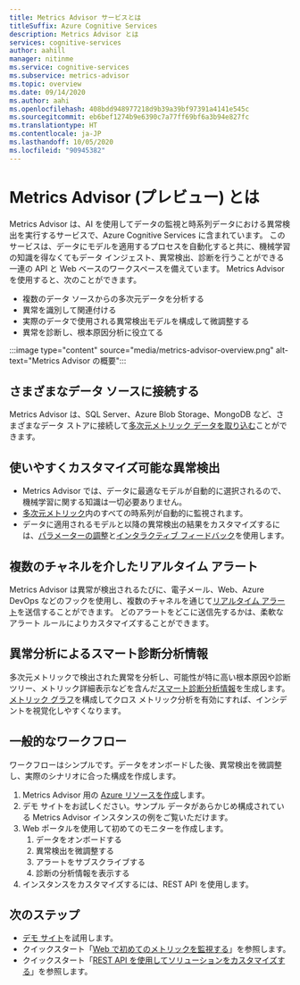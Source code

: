 ```yaml
---
title: Metrics Advisor サービスとは
titleSuffix: Azure Cognitive Services
description: Metrics Advisor とは
services: cognitive-services
author: aahill
manager: nitinme
ms.service: cognitive-services
ms.subservice: metrics-advisor
ms.topic: overview
ms.date: 09/14/2020
ms.author: aahi
ms.openlocfilehash: 408bdd948977218d9b39a39bf97391a4141e545c
ms.sourcegitcommit: eb6bef1274b9e6390c7a77ff69bf6a3b94e827fc
ms.translationtype: HT
ms.contentlocale: ja-JP
ms.lasthandoff: 10/05/2020
ms.locfileid: "90945382"
---
```

# <a name="what-is-metrics-advisor-preview"></a>Metrics Advisor (プレビュー) とは 

Metrics Advisor は、AI を使用してデータの監視と時系列データにおける異常検出を実行するサービスで、Azure Cognitive Services に含まれています。 このサービスは、データにモデルを適用するプロセスを自動化すると共に、機械学習の知識を得なくてもデータ インジェスト、異常検出、診断を行うことができる一連の API と Web ベースのワークスペースを備えています。 Metrics Advisor を使用すると、次のことができます。

* 複数のデータ ソースからの多次元データを分析する 
* 異常を識別して関連付ける
* 実際のデータで使用される異常検出モデルを構成して微調整する
* 異常を診断し、根本原因分析に役立てる 

:::image type="content" source="media/metrics-advisor-overview.png" alt-text="Metrics Advisor の概要":::

## <a name="connect-to-a-variety-of-data-sources"></a>さまざまなデータ ソースに接続する

Metrics Advisor は、SQL Server、Azure Blob Storage、MongoDB など、さまざまなデータ ストアに接続して[多次元メトリック データを取り込む](how-tos/onboard-your-data.md)ことができます。 

## <a name="easy-to-use-and-customizable-anomaly-detection"></a>使いやすくカスタマイズ可能な異常検出

* Metrics Advisor では、データに最適なモデルが自動的に選択されるので、機械学習に関する知識は一切必要ありません。 
* [多次元メトリック](glossary.md#multi-dimensional-metric)内のすべての時系列が自動的に監視されます。
* データに適用されるモデルと以降の異常検出の結果をカスタマイズするには、[パラメーターの調整](how-tos/configure-metrics.md)と[インタラクティブ フィードバック](how-tos/anomaly-feedback.md)を使用します。


## <a name="real-time-alerts-through-multiple-channels"></a>複数のチャネルを介したリアルタイム アラート

Metrics Advisor は異常が検出されるたびに、電子メール、Web、Azure DevOps などのフックを使用し、複数のチャネルを通じて[リアルタイム アラート](how-tos/alerts.md)を送信することができます。 どのアラートをどこに送信先するかは、柔軟なアラート ルールによりカスタマイズすることができます。

## <a name="smart-diagnostic-insights-by-analyzing-anomalies"></a>異常分析によるスマート診断分析情報

多次元メトリックで検出された異常を分析し、可能性が特に高い根本原因や診断ツリー、メトリック詳細表示などを含んだ[スマート診断分析情報](how-tos/diagnose-incident.md)を生成します。 [メトリック グラフ](how-tos/metrics-graph.md)を構成してクロス メトリック分析を有効にすれば、インシデントを視覚化しやすくなります。


## <a name="typical-workflow"></a>一般的なワークフロー

ワークフローはシンプルです。データをオンボードした後、異常検出を微調整し、実際のシナリオに合った構成を作成します。

1. Metrics Advisor 用の [Azure リソースを作成](../cognitive-services-apis-create-account.md)します。 
2. デモ サイトをお試しください。サンプル データがあらかじめ構成されている Metrics Advisor インスタンスの例をご覧いただけます。 
3. Web ポータルを使用して初めてのモニターを作成します。
    1. データをオンボードする
    2. 異常検出を微調整する
    3. アラートをサブスクライブする
    4. 診断の分析情報を表示する
1. インスタンスをカスタマイズするには、REST API を使用します。

## <a name="next-steps"></a>次のステップ

* [デモ サイト](quickstarts/explore-demo.md)を試用します。
* クイックスタート「[Web で初めてのメトリックを監視する](quickstarts/web-portal.md)」を参照します。
* クイックスタート「[REST API を使用してソリューションをカスタマイズする](quickstarts/rest-api.md)」を参照します。

